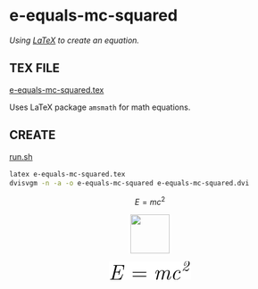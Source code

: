 # e-equals-mc-squared

_Using
[LaTeX](https://github.com/JeffDeCola/my-cheat-sheets/tree/master/software/development/languages/latex-cheat-sheet/)
to create an equation._

## TEX FILE

[e-equals-mc-squared.tex](e-equals-mc-squared.tex)

Uses LaTeX package `amsmath` for math equations.

## CREATE

[run.sh](run.sh)

```bash
latex e-equals-mc-squared.tex
dvisvgm -n -a -o e-equals-mc-squared e-equals-mc-squared.dvi
```

$$
    E=mc^2
$$

<p align="center">
    <img src="111.svg"
    align="middle"
    height="70"
    width="70"
</p>

<p align="center">
    <img src="e-equals-mc-squared.svg"
    align="middle"
</p>
